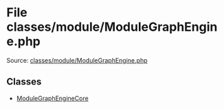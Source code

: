 File classes/module/ModuleGraphEngine.php
=========

Source: [classes/module/ModuleGraphEngine.php](https://github.com/PrestaShop/PrestaShop/blob/1.6.0.2/classes/module/ModuleGraphEngine.php)


Classes
-------

* [ModuleGraphEngineCore](class.ModuleGraphEngineCore.md)

